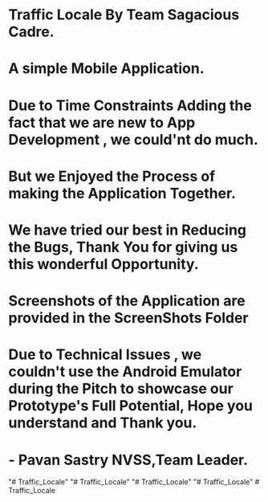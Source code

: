# Traffic Locale By Team Sagacious Cadre.
# A simple  Mobile Application.
# Due to Time Constraints Adding the fact that we are new to App Development ,  we could'nt do much.
# But we Enjoyed the Process of making the Application Together.
# We have tried our best in Reducing the Bugs, Thank You for giving us this wonderful Opportunity.
# Screenshots of the Application are provided in the ScreenShots Folder
# Due to Technical Issues , we couldn't use the Android Emulator during the Pitch to showcase our Prototype's Full Potential, Hope you understand and Thank you.

# - Pavan Sastry NVSS,Team Leader.



"# Traffic_Locale" 
"# Traffic_Locale" 
"# Traffic_Locale" 
"# Traffic_Locale" 
#   T r a f f i c _ L o c a l e  
 